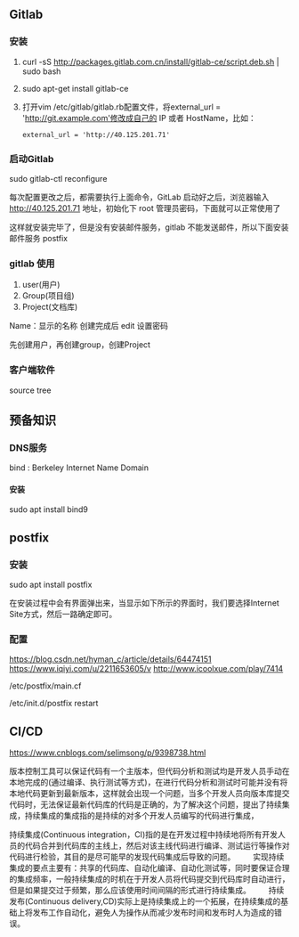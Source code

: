 ## Gitlab
### 安装
1. curl -sS http://packages.gitlab.com.cn/install/gitlab-ce/script.deb.sh | sudo bash
1. sudo apt-get install gitlab-ce

1. 打开vim /etc/gitlab/gitlab.rb配置文件，将external_url = 'http://git.example.com'修改成自己的 IP 或者 HostName，比如：

    ```
    external_url = 'http://40.125.201.71'
    ```

### 启动Gitlab
sudo gitlab-ctl reconfigure

每次配置更改之后，都需要执行上面命令，GitLab 启动好之后，浏览器输入 http://40.125.201.71 地址，初始化下 root 管理员密码，下面就可以正常使用了

这样就安装完毕了，但是没有安装邮件服务，gitlab 不能发送邮件，所以下面安装邮件服务 postfix



### gitlab 使用
1. user(用户)
1. Group(项目组)
1. Project(文档库)

Name：显示的名称
创建完成后 edit 设置密码

先创建用户，再创建group，创建Project


### 客户端软件

source tree






## 预备知识
### DNS服务
bind : Berkeley Internet Name Domain





#### 安装
sudo apt install bind9


## postfix
### 安装
sudo apt install postfix

在安装过程中会有界面弹出来，当显示如下所示的界面时，我们要选择Internet Site方式，然后一路确定即可。

### 配置
https://blog.csdn.net/hyman_c/article/details/64474151
https://www.iqiyi.com/u/2211653605/v
http://www.icoolxue.com/play/7414


/etc/postfix/main.cf



/etc/init.d/postfix restart






## CI/CD

https://www.cnblogs.com/selimsong/p/9398738.html

版本控制工具可以保证代码有一个主版本，但代码分析和测试均是开发人员手动在本地完成的(通过编译、执行测试等方式)，在进行代码分析和测试时可能并没有将本地代码更新到最新版本，这样就会出现一个问题，当多个开发人员向版本库提交代码时，无法保证最新代码库的代码是正确的，为了解决这个问题，提出了持续集成，持续集成的集成指的是持续的对多个开发人员编写的代码进行集成，

持续集成(Continuous integration，CI)指的是在开发过程中持续地将所有开发人员的代码合并到代码库的主线上，然后对该主线代码进行编译、测试运行等操作对代码进行检验，其目的是尽可能早的发现代码集成后导致的问题。
　　实现持续集成的要点主要有：共享的代码库、自动化编译、自动化测试等，同时要保证合理的集成频率，一般持续集成的时机在于开发人员将代码提交到代码库时自动进行，但是如果提交过于频繁，那么应该使用时间间隔的形式进行持续集成。
　　持续发布(Continuous delivery,CD)实际上是持续集成上的一个拓展，在持续集成的基础上将发布工作自动化，避免人为操作从而减少发布时间和发布时人为造成的错误。
